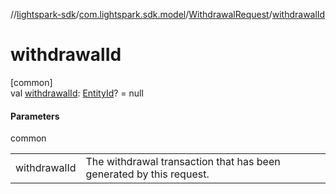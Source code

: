//[lightspark-sdk](../../../index.md)/[com.lightspark.sdk.model](../index.md)/[WithdrawalRequest](index.md)/[withdrawalId](withdrawal-id.md)

# withdrawalId

[common]\
val [withdrawalId](withdrawal-id.md): [EntityId](../-entity-id/index.md)? = null

#### Parameters

common

| | |
|---|---|
| withdrawalId | The withdrawal transaction that has been generated by this request. |
